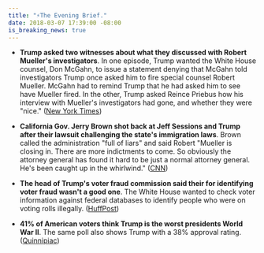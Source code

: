 ```yaml
---
title: "⚡️The Evening Brief."
date: 2018-03-07 17:39:00 -08:00
is_breaking_news: true
---
```


* **Trump asked two witnesses about what they discussed with Robert Mueller's investigators**. In one episode, Trump wanted the White House counsel, Don McGahn, to issue a statement denying that McGahn told investigators Trump once asked him to fire special counsel Robert Mueller. McGahn had to remind Trump that he had asked him to see have Mueller fired. In the other, Trump asked Reince Priebus how his interview  with Mueller's investigators had gone, and whether they were "nice." ([New York Times](https://www.nytimes.com/2018/03/07/us/politics/trump-witnesses-special-counsel-priebus-mcgahn.html))

* **California Gov. Jerry Brown shot back at Jeff Sessions and Trump after their lawsuit challenging the state's immigration laws**. Brown called the administration "full of liars" and said Robert "Mueller is closing in. There are more indictments to come. So obviously the attorney general has found it hard to be just a normal attorney general. He's been caught up in the whirlwind." ([CNN](https://www.cnn.com/2018/03/07/politics/jerry-brown-fires-back-jeff-sessions-donald-trump-mueller/index.html))

* **The head of Trump's voter fraud commission said their for identifying voter fraud wasn't a good one**. The White House wanted to check voter information against federal databases to identify people who were on voting rolls illegally. ([HuffPost](https://www.huffingtonpost.com/entry/kris-kobach-voter-fraud_us_5aa001eee4b002df2c5fc54a))

* **41% of American voters think Trump is the worst presidents World War II**. The same poll also shows Trump with a 38% approval rating. ([Quinnipiac](https://poll.qu.edu/national/release-detail?ReleaseID=2526))